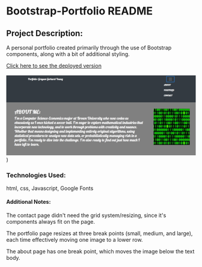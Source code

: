# Bootstrap-Portfolio README

## Project Description: 

A personal portfolio created primarily through the use of Bootstrap components, along with a bit of additional styling. 

[Click here to see the deployed version](https://greysongy.github.io/Bootstrap-Portfolio/)

![alt text](bootstrapPortfolioScreenshot.png))

### Technologies Used:

html, css, Javascript, Google Fonts

#### Additional Notes: 

The contact page didn't need the grid system/resizing, since it's components always fit on the page. 

The portfolio page resizes at three break points (small, medium, and large), each time effectively moving one image to a lower row. 

The about page has one break point, which moves the image below the text body. 
